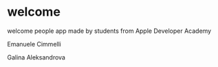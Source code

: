 # welcome
welcome people app made by students from Apple Developer Academy

Emanuele Cimmelli

Galina Aleksandrova

